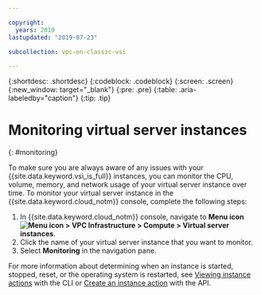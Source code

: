 ```yaml
---

copyright:
  years: 2019
lastupdated: "2019-07-23"

subcollection: vpc-on-classic-vsi

---
```


{:shortdesc: .shortdesc}
{:codeblock: .codeblock}
{:screen: .screen}
{:new_window: target="_blank"}
{:pre: .pre}
{:table: .aria-labeledby="caption"}
{:tip: .tip}

# Monitoring virtual server instances
{: #monitoring}

To make sure you are always aware of any issues with your {{site.data.keyword.vsi_is_full}} instances, you can monitor the CPU, volume, memory, and network usage of your virtual server instance over time. To monitor your virtual server instance in the {{site.data.keyword.cloud_notm}}  console, complete the following steps:

1. In {{site.data.keyword.cloud_notm}} console, navigate to **Menu icon ![Menu icon](../icons/icon_hamburger.svg) > VPC Infrastructure > Compute > Virtual server instances**.
2. Click the name of your virtual server instance that you want to monitor.
3. Select **Monitoring** in the navigation pane. 

<!-- For an activity log that shows when the instance started, stopped, rebooted, or any errors or warnings, click **Activity** in the navigation pane. -->

For more information about determining when an instance is started, stopped, reset, or the operating system is restarted, see [Viewing instance actions](/docs/vpc-on-classic-vsi?topic=vpc-on-classic-vsi-managing-virtual-servers-cli#viewing-instance-actions) with the CLI or [Create an instance action](https://cloud.ibm.com/apidocs/vpc-on-classic#create-an-instance-action) with the API.
